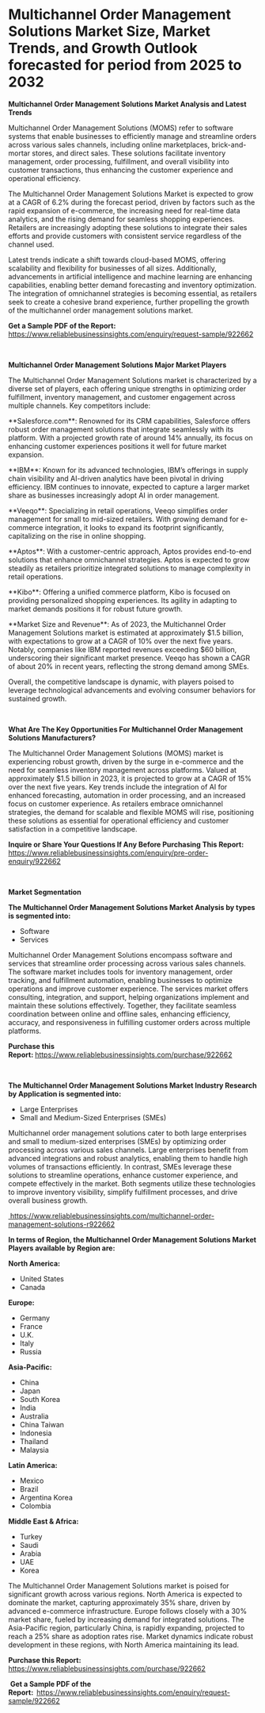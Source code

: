 <p><h1>Multichannel Order Management Solutions Market Size, Market Trends, and Growth Outlook forecasted for period from 2025 to 2032</h1></p><p><strong>Multichannel Order Management Solutions Market Analysis and Latest Trends</strong></p>
<p><p>Multichannel Order Management Solutions (MOMS) refer to software systems that enable businesses to efficiently manage and streamline orders across various sales channels, including online marketplaces, brick-and-mortar stores, and direct sales. These solutions facilitate inventory management, order processing, fulfillment, and overall visibility into customer transactions, thus enhancing the customer experience and operational efficiency.</p><p>The Multichannel Order Management Solutions Market is expected to grow at a CAGR of 6.2% during the forecast period, driven by factors such as the rapid expansion of e-commerce, the increasing need for real-time data analytics, and the rising demand for seamless shopping experiences. Retailers are increasingly adopting these solutions to integrate their sales efforts and provide customers with consistent service regardless of the channel used.</p><p>Latest trends indicate a shift towards cloud-based MOMS, offering scalability and flexibility for businesses of all sizes. Additionally, advancements in artificial intelligence and machine learning are enhancing capabilities, enabling better demand forecasting and inventory optimization. The integration of omnichannel strategies is becoming essential, as retailers seek to create a cohesive brand experience, further propelling the growth of the multichannel order management solutions market.</p></p>
<p><strong>Get a Sample PDF of the Report:&nbsp;</strong> <a href="https://www.reliablebusinessinsights.com/enquiry/request-sample/922662?utm_campaign=3094&utm_medium=2&utm_source=Github&utm_content=ia&utm_term=18042025&utm_id=multichannel-order-management-solutions">https://www.reliablebusinessinsights.com/enquiry/request-sample/922662</a></p>
<p>&nbsp;</p>
<p><strong>Multichannel Order Management Solutions Major Market Players</strong></p>
<p><p>The Multichannel Order Management Solutions market is characterized by a diverse set of players, each offering unique strengths in optimizing order fulfillment, inventory management, and customer engagement across multiple channels. Key competitors include:</p><p>**Salesforce.com**: Renowned for its CRM capabilities, Salesforce offers robust order management solutions that integrate seamlessly with its platform. With a projected growth rate of around 14% annually, its focus on enhancing customer experiences positions it well for future market expansion.</p><p>**IBM**: Known for its advanced technologies, IBM’s offerings in supply chain visibility and AI-driven analytics have been pivotal in driving efficiency. IBM continues to innovate, expected to capture a larger market share as businesses increasingly adopt AI in order management.</p><p>**Veeqo**: Specializing in retail operations, Veeqo simplifies order management for small to mid-sized retailers. With growing demand for e-commerce integration, it looks to expand its footprint significantly, capitalizing on the rise in online shopping.</p><p>**Aptos**: With a customer-centric approach, Aptos provides end-to-end solutions that enhance omnichannel strategies. Aptos is expected to grow steadily as retailers prioritize integrated solutions to manage complexity in retail operations.</p><p>**Kibo**: Offering a unified commerce platform, Kibo is focused on providing personalized shopping experiences. Its agility in adapting to market demands positions it for robust future growth.</p><p>**Market Size and Revenue**: As of 2023, the Multichannel Order Management Solutions market is estimated at approximately $1.5 billion, with expectations to grow at a CAGR of 10% over the next five years. Notably, companies like IBM reported revenues exceeding $60 billion, underscoring their significant market presence. Veeqo has shown a CAGR of about 20% in recent years, reflecting the strong demand among SMEs.</p><p>Overall, the competitive landscape is dynamic, with players poised to leverage technological advancements and evolving consumer behaviors for sustained growth.</p></p>
<p>&nbsp;</p>
<p><strong>What Are The Key Opportunities For Multichannel Order Management Solutions Manufacturers?</strong></p>
<p><p>The Multichannel Order Management Solutions (MOMS) market is experiencing robust growth, driven by the surge in e-commerce and the need for seamless inventory management across platforms. Valued at approximately $1.5 billion in 2023, it is projected to grow at a CAGR of 15% over the next five years. Key trends include the integration of AI for enhanced forecasting, automation in order processing, and an increased focus on customer experience. As retailers embrace omnichannel strategies, the demand for scalable and flexible MOMS will rise, positioning these solutions as essential for operational efficiency and customer satisfaction in a competitive landscape.</p></p>
<p><strong>Inquire or Share Your Questions If Any Before Purchasing This Report:</strong> <a href="https://www.reliablebusinessinsights.com/enquiry/pre-order-enquiry/922662?utm_campaign=3094&utm_medium=2&utm_source=Github&utm_content=ia&utm_term=18042025&utm_id=multichannel-order-management-solutions">https://www.reliablebusinessinsights.com/enquiry/pre-order-enquiry/922662</a></p>
<p>&nbsp;</p>
<p><strong>Market Segmentation</strong></p>
<p><strong>The Multichannel Order Management Solutions Market Analysis by types is segmented into:</strong></p>
<p><ul><li>Software</li><li>Services</li></ul></p>
<p><p>Multichannel Order Management Solutions encompass software and services that streamline order processing across various sales channels. The software market includes tools for inventory management, order tracking, and fulfillment automation, enabling businesses to optimize operations and improve customer experience. The services market offers consulting, integration, and support, helping organizations implement and maintain these solutions effectively. Together, they facilitate seamless coordination between online and offline sales, enhancing efficiency, accuracy, and responsiveness in fulfilling customer orders across multiple platforms.</p></p>
<p><strong>Purchase this Report:&nbsp;</strong><a href="https://www.reliablebusinessinsights.com/purchase/922662?utm_campaign=3094&utm_medium=2&utm_source=Github&utm_content=ia&utm_term=18042025&utm_id=multichannel-order-management-solutions">https://www.reliablebusinessinsights.com/purchase/922662</a></p>
<p>&nbsp;</p>
<p><strong>The Multichannel Order Management Solutions Market Industry Research by Application is segmented into:</strong></p>
<p><ul><li>Large Enterprises</li><li>Small and Medium-Sized Enterprises (SMEs)</li></ul></p>
<p><p>Multichannel order management solutions cater to both large enterprises and small to medium-sized enterprises (SMEs) by optimizing order processing across various sales channels. Large enterprises benefit from advanced integrations and robust analytics, enabling them to handle high volumes of transactions efficiently. In contrast, SMEs leverage these solutions to streamline operations, enhance customer experience, and compete effectively in the market. Both segments utilize these technologies to improve inventory visibility, simplify fulfillment processes, and drive overall business growth.</p></p>
<p><a href="https://www.reliablebusinessinsights.com/multichannel-order-management-solutions-r922662?utm_campaign=3094&utm_medium=2&utm_source=Github&utm_content=ia&utm_term=18042025&utm_id=multichannel-order-management-solutions">&nbsp;https://www.reliablebusinessinsights.com/multichannel-order-management-solutions-r922662</a></p>
<p><strong>In terms of Region, the Multichannel Order Management Solutions Market Players available by Region are:</strong></p>
<p>
    <p> <strong> North America: </strong>
        <ul>
            <li>United States</li>
            <li>Canada</li>
        </ul>
        </p> 
    <p> <strong> Europe: </strong>
        <ul>
            <li>Germany</li>
            <li>France</li>
            <li>U.K.</li>
            <li>Italy</li>
            <li>Russia</li>
        </ul>
        </p> 
    <p> <strong> Asia-Pacific: </strong>
        <ul>
            <li>China</li>
            <li>Japan</li>
            <li>South Korea</li>
            <li>India</li>
            <li>Australia</li>
            <li>China Taiwan</li>
            <li>Indonesia</li>
            <li>Thailand</li>
            <li>Malaysia</li>
        </ul>
        </p> 
    <p> <strong> Latin America: </strong>
        <ul>
            <li>Mexico</li>
            <li>Brazil</li>
            <li>Argentina Korea</li>
            <li>Colombia</li>
        </ul>
        </p> 
    <p> <strong> Middle East & Africa: </strong>
        <ul>
            <li>Turkey</li>
            <li>Saudi</li>
            <li>Arabia</li>
            <li>UAE</li>
            <li>Korea</li>
        </ul>
    </p>
    </p>
<p><p>The Multichannel Order Management Solutions market is poised for significant growth across various regions. North America is expected to dominate the market, capturing approximately 35% share, driven by advanced e-commerce infrastructure. Europe follows closely with a 30% market share, fueled by increasing demand for integrated solutions. The Asia-Pacific region, particularly China, is rapidly expanding, projected to reach a 25% share as adoption rates rise. Market dynamics indicate robust development in these regions, with North America maintaining its lead.</p></p>
<p><strong>Purchase this Report: </strong><a href="https://www.reliablebusinessinsights.com/purchase/922662?utm_campaign=3094&utm_medium=2&utm_source=Github&utm_content=ia&utm_term=18042025&utm_id=multichannel-order-management-solutions">https://www.reliablebusinessinsights.com/purchase/922662</a></p>
<p>&nbsp;<strong>Get a Sample PDF of the Report:&nbsp;&nbsp;</strong><a href="https://www.reliablebusinessinsights.com/enquiry/request-sample/922662?utm_campaign=3094&utm_medium=2&utm_source=Github&utm_content=ia&utm_term=18042025&utm_id=multichannel-order-management-solutions">https://www.reliablebusinessinsights.com/enquiry/request-sample/922662</a></p>
<p><strong></strong></p>
<p><p></p><p></p><p></p></p>